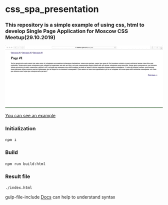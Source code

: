# css_spa_presentation

### This repository is a simple example of using css, html to develop Single Page Application for Moscow CSS Meetup(29.10.2019)
![Application screenshot](https://raw.githubusercontent.com/ibabkov/css_spa/master/example.gif) 

[You can see an example](https://ibabkov.github.io/css_spa/)

### Initialization

```npm i```

### Build

```npm run build:html```

### Result file

```./index.html```

gulp-file-include [Docs](https://github.com/haoxins/gulp-file-include/blob/master/Readme.md) can help to understand syntax


